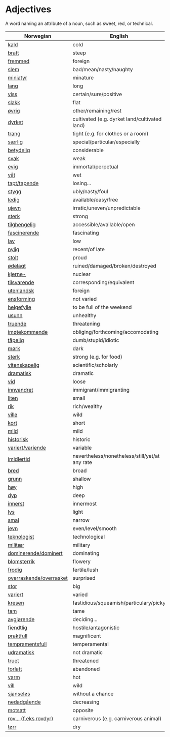 # Adjectives

A word naming an attribute of a noun, such as sweet, red, or technical.

| Norwegian | English |
| --- | --- |
| [kald](https://www.ordnett.no/search?language=no&phrase=kald) | cold |
| [bratt](https://www.ordnett.no/search?language=no&phrase=bratt) | steep |
| [fremmed](https://www.ordnett.no/search?language=no&phrase=fremmed) | foreign |
| [slem](https://www.ordnett.no/search?language=no&phrase=slem) | bad/mean/nasty/naughty |
| [miniatyr](https://www.ordnett.no/search?language=no&phrase=miniatyr) | minature |
| [lang](https://www.ordnett.no/search?language=no&phrase=lang) | long |
| [viss](https://www.ordnett.no/search?language=no&phrase=viss) | certain/sure/positive |
| [slakk](https://www.ordnett.no/search?language=no&phrase=slakk) | flat |
| [øvrig](https://www.ordnett.no/search?language=no&phrase=øvrig) | other/remaining/rest |
| [dyrket](https://www.ordnett.no/search?language=no&phrase=dyrket) | cultivated (e.g. dyrket land/cultivated land) |
| [trang](https://www.ordnett.no/search?language=no&phrase=trang) | tight (e.g. for clothes or a room) |
| [særlig](https://www.ordnett.no/search?language=no&phrase=særlig) | special/particular/especially |
| [betydelig](https://www.ordnett.no/search?language=no&phrase=betydelig) | considerable |
| [svak](https://www.ordnett.no/search?language=no&phrase=svak) | weak |
| [evig](https://www.ordnett.no/search?language=no&phrase=evig) | immortal/perpetual |
| [våt](https://www.ordnett.no/search?language=no&phrase=våt) | wet |
| [tapt/tapende](https://www.ordnett.no/search?language=no&phrase=tapt/tapende) | losing... |
| [stygg](https://www.ordnett.no/search?language=no&phrase=stygg) | ubly/nasty/foul |
| [ledig](https://www.ordnett.no/search?language=no&phrase=ledig) | available/easy/free |
| [ujevn](https://www.ordnett.no/search?language=no&phrase=ujevn) | irratic/uneven/unpredictable |
| [sterk](https://www.ordnett.no/search?language=no&phrase=sterk) | strong |
| [tilghengelig](https://www.ordnett.no/search?language=no&phrase=tilghengelig) | accessible/available/open |
| [fascinerende](https://www.ordnett.no/search?language=no&phrase=fascinerende) | fascinating |
| [lav](https://www.ordnett.no/search?language=no&phrase=lav) | low |
| [nylig](https://www.ordnett.no/search?language=no&phrase=nylig) | recent/of late |
| [stolt](https://www.ordnett.no/search?language=no&phrase=stolt) | proud |
| [ødelagt](https://www.ordnett.no/search?language=no&phrase=ødelagt) | ruined/damaged/broken/destroyed |
| [kjerne-](https://www.ordnett.no/search?language=no&phrase=kjerne-) | nuclear |
| [tilsvarende](https://www.ordnett.no/search?language=no&phrase=tilsvarende) | corresponding/equivalent |
| [utenlandsk](https://www.ordnett.no/search?language=no&phrase=utenlandsk) | foreign |
| [ensforming](https://www.ordnett.no/search?language=no&phrase=ensforming) | not varied |
| [helgefylle](https://www.ordnett.no/search?language=no&phrase=helgefylle) | to be full of the weekend |
| [usunn](https://www.ordnett.no/search?language=no&phrase=usunn) | unhealthy |
| [truende](https://www.ordnett.no/search?language=no&phrase=truende) | threatening |
| [imøtekommende](https://www.ordnett.no/search?language=no&phrase=imøtekommende) | obliging/forthcoming/accomodating |
| [tåpelig](https://www.ordnett.no/search?language=no&phrase=tåpelig) | dumb/stupid/idiotic |
| [mørk](https://www.ordnett.no/search?language=no&phrase=mørk) | dark |
| [sterk](https://www.ordnett.no/search?language=no&phrase=sterk) | strong (e.g. for food) |
| [vitenskapelig](https://www.ordnett.no/search?language=no&phrase=vitenskapelig) | scientific/scholarly |
| [dramatisk](https://www.ordnett.no/search?language=no&phrase=dramatisk) | dramatic |
| [vid](https://www.ordnett.no/search?language=no&phrase=vid) | loose |
| [innvandret](https://www.ordnett.no/search?language=no&phrase=innvandret) | immigrant/immigranting |
| [liten](https://www.ordnett.no/search?language=no&phrase=liten) | small |
| [rik](https://www.ordnett.no/search?language=no&phrase=rik) | rich/wealthy |
| [ville](https://www.ordnett.no/search?language=no&phrase=ville) | wild |
| [kort](https://www.ordnett.no/search?language=no&phrase=kort) | short |
| [mild](https://www.ordnett.no/search?language=no&phrase=mild) | mild |
| [historisk](https://www.ordnett.no/search?language=no&phrase=historisk) | historic |
| [variert/variende](https://www.ordnett.no/search?language=no&phrase=variert/variende) | variable |
| [imidlertid](https://www.ordnett.no/search?language=no&phrase=imidlertid) | nevertheless/nonetheless/still/yet/at any rate |
| [bred](https://www.ordnett.no/search?language=no&phrase=bred) | broad |
| [grunn](https://www.ordnett.no/search?language=no&phrase=grunn) | shallow |
| [høy](https://www.ordnett.no/search?language=no&phrase=høy) | high |
| [dyp](https://www.ordnett.no/search?language=no&phrase=dyp) | deep |
| [innerst](https://www.ordnett.no/search?language=no&phrase=innerst) | innermost |
| [lys](https://www.ordnett.no/search?language=no&phrase=lys) | light |
| [smal](https://www.ordnett.no/search?language=no&phrase=smal) | narrow |
| [jevn](https://www.ordnett.no/search?language=no&phrase=jevn) | even/level/smooth |
| [teknologist](https://www.ordnett.no/search?language=no&phrase=teknologist) | technological |
| [militær](https://www.ordnett.no/search?language=no&phrase=militær) | military |
| [dominerende/dominert](https://www.ordnett.no/search?language=no&phrase=dominerende/dominert) | dominating |
| [blomsterrik](https://www.ordnett.no/search?language=no&phrase=blomsterrik) | flowery |
| [frodig](https://www.ordnett.no/search?language=no&phrase=frodig) | fertile/lush |
| [overraskende/overrasket](https://www.ordnett.no/search?language=no&phrase=overraskende/overrasket) | surprised |
| [stor](https://www.ordnett.no/search?language=no&phrase=stor) | big |
| [variert](https://www.ordnett.no/search?language=no&phrase=variert) | varied |
| [kresen](https://www.ordnett.no/search?language=no&phrase=kresen) | fastidious/squeamish/particulary/picky |
| [tam](https://www.ordnett.no/search?language=no&phrase=tam) | tame |
| [avgjørende](https://www.ordnett.no/search?language=no&phrase=avgjørende) | deciding... |
| [fiendtlig](https://www.ordnett.no/search?language=no&phrase=fiendtlig) | hostile/antagonistic |
| [praktfull](https://www.ordnett.no/search?language=no&phrase=praktfull) | magnificent |
| [tempramentsfull](https://www.ordnett.no/search?language=no&phrase=tempramentsfull) | temperamental |
| [udramatisk](https://www.ordnett.no/search?language=no&phrase=udramatisk) | not dramatic |
| [truet](https://www.ordnett.no/search?language=no&phrase=truet) | threatened |
| [forlatt](https://www.ordnett.no/search?language=no&phrase=forlatt) | abandoned |
| [varm](https://www.ordnett.no/search?language=no&phrase=varm) | hot |
| [vill](https://www.ordnett.no/search?language=no&phrase=vill) | wild |
| [sjanseløs](https://www.ordnett.no/search?language=no&phrase=sjanseløs) | without a chance |
| [nedadgående](https://www.ordnett.no/search?language=no&phrase=nedadgående) | decreasing |
| [motsatt](https://www.ordnett.no/search?language=no&phrase=motsatt) | opposite |
| [rov... (f.eks rovdyr)](https://www.ordnett.no/search?language=no&phrase=rov...%20(f.eks%20rovdyr)) | carniverous (e.g. carniverous animal) |
| [tørr](https://www.ordnett.no/search?language=no&phrase=tørr) | dry |

